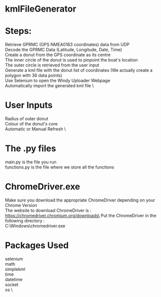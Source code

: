 # kmlFileGenerator

# Steps:

Retrieve GPRMC (GPS NMEA0183 coordinates) data from UDP \
Decode the GPRMC Data (Latitude, Longitude, Date, Time)\
Create a donut from the GPS coordinate as its centre \
The inner circle of the donut is used to pinpoint the boat's location\
The outer circle is retrieved from the user input\
Generate a kml file with the donut list of coordinates (We actually create a polygon with 36 data points)\
Use Selenium to open the Windy Uploader Webpage \
Automatically import the generated kml file \

# User Inputs 

Radius of outer donut \
Colour of the donut's core \
Automatic or Manual Refresh \

# The .py files

main.py is the file you run \
functions.py is the file where we store all the functions 

# ChromeDriver.exe

Make sure you download the appropriate ChromeDriver depending on your Chrome Version\
The website to download ChromeDriver is : https://chromedriver.chromium.org/downloads\
Put the ChromeDriver in the following directory :\
C:\\Windows\chromedriver.exe

# Packages Used 

selenium\
math \
simplekml\
time\
datetime\
socket \
os \
